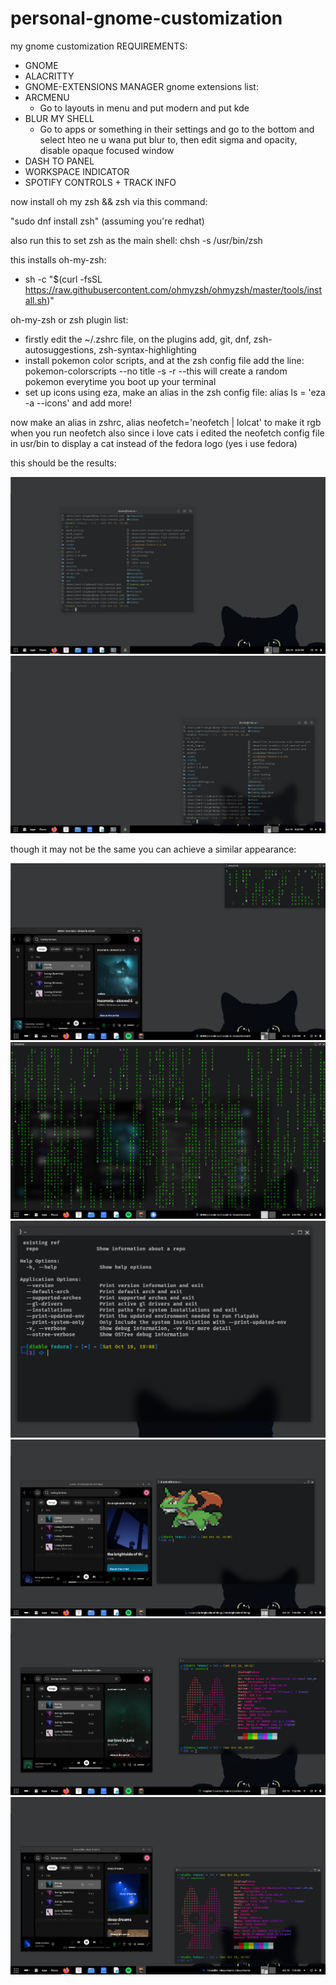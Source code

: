 # personal-gnome-customization
my gnome customization
REQUIREMENTS:
  - GNOME
  - ALACRITTY
  - GNOME-EXTENSIONS MANAGER
gnome extensions list:
- ARCMENU
  * Go to layouts in menu and put modern and put kde
- BLUR MY SHELL
  * Go to apps or something in their settings and go to the bottom and select hteo ne u wana put blur to, then edit sigma and opacity, disable opaque focused window
- DASH TO PANEL
- WORKSPACE INDICATOR
- SPOTIFY CONTROLS + TRACK INFO

now install oh my zsh && zsh via this command:

"sudo dnf install zsh" (assuming you're redhat)

also run this to set zsh as the main shell: chsh -s /usr/bin/zsh

this installs oh-my-zsh:
  * sh -c "$(curl -fsSL https://raw.githubusercontent.com/ohmyzsh/ohmyzsh/master/tools/install.sh)"  

oh-my-zsh or zsh plugin list:
  * firstly edit the ~/.zshrc file, on the plugins add, git, dnf, zsh-autosuggestions, zsh-syntax-highlighting
  * install pokemon color scripts, and at the zsh config file add the line: pokemon-colorscripts --no title -s -r     --this will create a random pokemon everytime you boot up your terminal
  * set up icons using eza, make an alias in the zsh config file: alias ls = 'eza -a --icons' and add more!

now make an alias in zshrc, alias neofetch='neofetch | lolcat' to make it rgb when you run neofetch
also since i love cats i edited the neofetch config file in usr/bin to display a cat instead of the fedora logo (yes i use fedora)

this should be the results:


![RESULT](https://raw.githubusercontent.com/nullshaderion/personal-gnome-customization/refs/heads/main/Screenshot%202024-10-19%20182545.png)
![RESULT](https://raw.githubusercontent.com/nullshaderion/personal-gnome-customization/refs/heads/main/Screenshot%202024-10-19%20182551.png)

though it may not be the same you can achieve a similar appearance:

![RESULT](https://raw.githubusercontent.com/nullshaderion/personal-gnome-customization/refs/heads/main/Screenshot%202024-10-19%20185825.png)
![RESULT](https://raw.githubusercontent.com/nullshaderion/personal-gnome-customization/refs/heads/main/Screenshot%202024-10-19%20185947.png)
![RESULT](https://raw.githubusercontent.com/nullshaderion/personal-gnome-customization/refs/heads/main/Screenshot%202024-10-19%20190857.png)
![RESULT](https://raw.githubusercontent.com/nullshaderion/personal-gnome-customization/refs/heads/main/Screenshot%202024-10-19%20190923.png)
![RESULT](https://raw.githubusercontent.com/nullshaderion/personal-gnome-customization/refs/heads/main/Screenshot%202024-10-19%20193240.png)
![RESULT](https://raw.githubusercontent.com/nullshaderion/personal-gnome-customization/refs/heads/main/Screenshot%202024-10-19%20193501.png)

